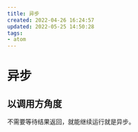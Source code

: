 ```yaml
---
title: 异步
created: 2022-04-26 16:24:57
updated: 2022-05-25 14:50:28
tags: 
- atom
---
```

# 异步

## 以调用方角度

不需要等待结果返回，就能继续运行就是异步。